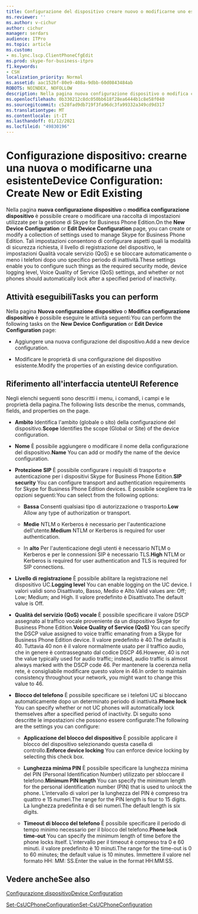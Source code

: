 ```yaml
---
title: Configurazione del dispositivo creare nuovo o modificarne uno esistente
ms.reviewer: ''
ms.author: v-cichur
author: cichur
manager: serdars
audience: ITPro
ms.topic: article
ms.custom:
- ms.lync.lscp.ClientPhoneCfgEdit
ms.prod: skype-for-business-itpro
f1.keywords:
- CSH
localization_priority: Normal
ms.assetid: aac152bf-80e9-408a-9dbb-60d0843484ab
ROBOTS: NOINDEX, NOFOLLOW
description: Nella pagina nuova configurazione dispositivo o modifica configurazione dispositivo è possibile creare o modificare una raccolta di impostazioni utilizzate per la gestione di Skype for Business Phone Edition. Tali impostazioni consentono di configurare aspetti quali la modalità di sicurezza richiesta, il livello di registrazione del dispositivo, le impostazioni Qualità vocale servizio (QoS) e se bloccare automaticamente o meno i telefoni dopo uno specifico periodo di inattività.
ms.openlocfilehash: 0b330212c8dc050bb618f28ea6444b1c8e58f040
ms.sourcegitcommit: c528fad9db719f3fa96dc3fa99332a349cd9d317
ms.translationtype: MT
ms.contentlocale: it-IT
ms.lasthandoff: 01/12/2021
ms.locfileid: "49830196"
---
```

# <a name="device-configuration-create-new-or-edit-existing"></a><span data-ttu-id="b8a72-104">Configurazione dispositivo: crearne una nuova o modificarne una esistente</span><span class="sxs-lookup"><span data-stu-id="b8a72-104">Device Configuration: Create New or Edit Existing</span></span>
 
<span data-ttu-id="b8a72-105">Nella pagina **nuova configurazione dispositivo** o **modifica configurazione dispositivo** è possibile creare o modificare una raccolta di impostazioni utilizzate per la gestione di Skype for Business Phone Edition.</span><span class="sxs-lookup"><span data-stu-id="b8a72-105">On the **New Device Configuration** or **Edit Device Configuration** page, you can create or modify a collection of settings used to manage Skype for Business Phone Edition.</span></span> <span data-ttu-id="b8a72-106">Tali impostazioni consentono di configurare aspetti quali la modalità di sicurezza richiesta, il livello di registrazione del dispositivo, le impostazioni Qualità vocale servizio (QoS) e se bloccare automaticamente o meno i telefoni dopo uno specifico periodo di inattività.</span><span class="sxs-lookup"><span data-stu-id="b8a72-106">These settings enable you to configure such things as the required security mode, device logging level, Voice Quality of Service (QoS) settings, and whether or not phones should automatically lock after a specified period of inactivity.</span></span>
  
## <a name="tasks-you-can-perform"></a><span data-ttu-id="b8a72-107">Attività eseguibili</span><span class="sxs-lookup"><span data-stu-id="b8a72-107">Tasks you can perform</span></span>

<span data-ttu-id="b8a72-108">Nella pagina **Nuova configurazione dispositivo** o **Modifica configurazione dispositivo** è possibile eseguire le attività seguenti:</span><span class="sxs-lookup"><span data-stu-id="b8a72-108">You can perform the following tasks on the **New Device Configuration** or **Edit Device Configuration** page:</span></span>
  
- <span data-ttu-id="b8a72-109">Aggiungere una nuova configurazione del dispositivo.</span><span class="sxs-lookup"><span data-stu-id="b8a72-109">Add a new device configuration.</span></span>
    
- <span data-ttu-id="b8a72-110">Modificare le proprietà di una configurazione del dispositivo esistente.</span><span class="sxs-lookup"><span data-stu-id="b8a72-110">Modify the properties of an existing device configuration.</span></span>
    
## <a name="ui-reference"></a><span data-ttu-id="b8a72-111">Riferimento all'interfaccia utente</span><span class="sxs-lookup"><span data-stu-id="b8a72-111">UI Reference</span></span>

<span data-ttu-id="b8a72-112">Negli elenchi seguenti sono descritti i menu, i comandi, i campi e le proprietà della pagina.</span><span class="sxs-lookup"><span data-stu-id="b8a72-112">The following lists describe the menus, commands, fields, and properties on the page.</span></span>
  
- <span data-ttu-id="b8a72-113">**Ambito** Identifica l'ambito (globale o sito) della configurazione del dispositivo.</span><span class="sxs-lookup"><span data-stu-id="b8a72-113">**Scope** Identifies the scope (Global or Site) of the device configuration.</span></span>
    
- <span data-ttu-id="b8a72-114">**Nome** È possibile aggiungere o modificare il nome della configurazione del dispositivo.</span><span class="sxs-lookup"><span data-stu-id="b8a72-114">**Name** You can add or modify the name of the device configuration.</span></span>
    
- <span data-ttu-id="b8a72-115">**Protezione SIP** È possibile configurare i requisiti di trasporto e autenticazione per i dispositivi Skype for Business Phone Edition.</span><span class="sxs-lookup"><span data-stu-id="b8a72-115">**SIP security** You can configure transport and authentication requirements for Skype for Business Phone Edition devices.</span></span> <span data-ttu-id="b8a72-116">È possibile scegliere tra le opzioni seguenti:</span><span class="sxs-lookup"><span data-stu-id="b8a72-116">You can select from the following options:</span></span>
    
  - <span data-ttu-id="b8a72-117">**Bassa** Consenti qualsiasi tipo di autorizzazione o trasporto.</span><span class="sxs-lookup"><span data-stu-id="b8a72-117">**Low** Allow any type of authorization or transport.</span></span>
    
  - <span data-ttu-id="b8a72-118">**Medie** NTLM o Kerberos è necessario per l'autenticazione dell'utente.</span><span class="sxs-lookup"><span data-stu-id="b8a72-118">**Medium** NTLM or Kerberos is required for user authentication.</span></span>
    
  - <span data-ttu-id="b8a72-119">In **alto** Per l'autenticazione degli utenti è necessario NTLM o Kerberos e per le connessioni SIP è necessario TLS.</span><span class="sxs-lookup"><span data-stu-id="b8a72-119">**High** NTLM or Kerberos is required for user authentication and TLS is required for SIP connections.</span></span>
    
- <span data-ttu-id="b8a72-120">**Livello di registrazione** È possibile abilitare la registrazione nel dispositivo UC.</span><span class="sxs-lookup"><span data-stu-id="b8a72-120">**Logging level** You can enable logging on the UC device.</span></span> <span data-ttu-id="b8a72-121">I valori validi sono Disattivato, Basso, Medio e Alto.</span><span class="sxs-lookup"><span data-stu-id="b8a72-121">Valid values are: Off; Low; Medium; and High.</span></span> <span data-ttu-id="b8a72-122">Il valore predefinito è Disattivato.</span><span class="sxs-lookup"><span data-stu-id="b8a72-122">The default value is Off.</span></span>
    
- <span data-ttu-id="b8a72-123">**Qualità del servizio (QoS) vocale** È possibile specificare il valore DSCP assegnato al traffico vocale proveniente da un dispositivo Skype for Business Phone Edition.</span><span class="sxs-lookup"><span data-stu-id="b8a72-123">**Voice Quality of Service (QoS)** You can specify the DSCP value assigned to voice traffic emanating from a Skype for Business Phone Edition device.</span></span> <span data-ttu-id="b8a72-124">Il valore predefinito è 40.</span><span class="sxs-lookup"><span data-stu-id="b8a72-124">The default is 40.</span></span> <span data-ttu-id="b8a72-125">Tuttavia 40 non è il valore normalmente usato per il traffico audio, che in genere è contrassegnato dal codice DSCP 46.</span><span class="sxs-lookup"><span data-stu-id="b8a72-125">However, 40 is not the value typically used for audio traffic; instead, audio traffic is almost always marked with the DSCP code 46.</span></span> <span data-ttu-id="b8a72-126">Per mantenere la coerenza nella rete, è consigliabile modificare questo valore in 46.</span><span class="sxs-lookup"><span data-stu-id="b8a72-126">In order to maintain consistency throughout your network, you might want to change this value to 46.</span></span>
    
- <span data-ttu-id="b8a72-127">**Blocco del telefono** È possibile specificare se i telefoni UC si bloccano automaticamente dopo un determinato periodo di inattività.</span><span class="sxs-lookup"><span data-stu-id="b8a72-127">**Phone lock** You can specify whether or not UC phones will automatically lock themselves after a specified period of inactivity.</span></span> <span data-ttu-id="b8a72-128">Di seguito sono descritte le impostazioni che possono essere configurate:</span><span class="sxs-lookup"><span data-stu-id="b8a72-128">The following are the settings you can configure:</span></span>
    
  - <span data-ttu-id="b8a72-129">**Applicazione del blocco del dispositivo** È possibile applicare il blocco del dispositivo selezionando questa casella di controllo.</span><span class="sxs-lookup"><span data-stu-id="b8a72-129">**Enforce device locking** You can enforce device locking by selecting this check box.</span></span>
    
  - <span data-ttu-id="b8a72-130">**Lunghezza minima PIN** È possibile specificare la lunghezza minima del PIN (Personal Identification Number) utilizzato per sbloccare il telefono.</span><span class="sxs-lookup"><span data-stu-id="b8a72-130">**Minimum PIN length** You can specify the minimum length for the personal identification number (PIN) that is used to unlock the phone.</span></span> <span data-ttu-id="b8a72-131">L'intervallo di valori per la lunghezza del PIN è compreso tra quattro e 15 numeri.</span><span class="sxs-lookup"><span data-stu-id="b8a72-131">The range for the PIN length is four to 15 digits.</span></span> <span data-ttu-id="b8a72-132">La lunghezza predefinita è di sei numeri.</span><span class="sxs-lookup"><span data-stu-id="b8a72-132">The default length is six digits.</span></span>
    
  - <span data-ttu-id="b8a72-133">**Timeout di blocco del telefono** È possibile specificare il periodo di tempo minimo necessario per il blocco del telefono.</span><span class="sxs-lookup"><span data-stu-id="b8a72-133">**Phone lock time-out** You can specify the minimum length of time before the phone locks itself.</span></span> <span data-ttu-id="b8a72-134">L'intervallo per il timeout è compreso tra 0 e 60 minuti. il valore predefinito è 10 minuti.</span><span class="sxs-lookup"><span data-stu-id="b8a72-134">The range for the time-out is 0 to 60 minutes; the default value is 10 minutes.</span></span> <span data-ttu-id="b8a72-135">Immettere il valore nel formato HH: MM: SS.</span><span class="sxs-lookup"><span data-stu-id="b8a72-135">Enter the value in the format HH:MM:SS.</span></span>
    
## <a name="see-also"></a><span data-ttu-id="b8a72-136">Vedere anche</span><span class="sxs-lookup"><span data-stu-id="b8a72-136">See also</span></span>

[<span data-ttu-id="b8a72-137">Configurazione dispositivo</span><span class="sxs-lookup"><span data-stu-id="b8a72-137">Device Configuration</span></span>](ms.lync.lscp.ClientDeviceCfgMain.md)

[<span data-ttu-id="b8a72-138">Set-CsUCPhoneConfiguration</span><span class="sxs-lookup"><span data-stu-id="b8a72-138">Set-CsUCPhoneConfiguration</span></span>](https://docs.microsoft.com/powershell/module/skype/set-csucphoneconfiguration?view=skype-ps)
